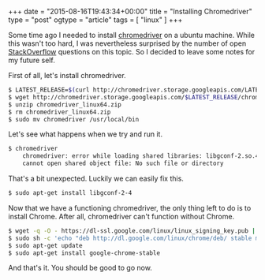 +++
date = "2015-08-16T19:43:34+00:00"
title = "Installing Chromedriver"
type = "post"
ogtype = "article"
tags = [ "linux" ]
+++

Some time ago I needed to install [chromedriver](https://sites.google.com/a/chromium.org/chromedriver/) on a ubuntu machine. While this wasn't too hard, I was nevertheless surprised by the number of open [StackOverflow](https://stackoverflow.com/) questions on this topic. So I decided to leave some notes for my future self.

First of all, let's install chromedriver.

```bash
$ LATEST_RELEASE=$(curl http://chromedriver.storage.googleapis.com/LATEST_RELEASE)
$ wget http://chromedriver.storage.googleapis.com/$LATEST_RELEASE/chromedriver_linux64.zip
$ unzip chromedriver_linux64.zip
$ rm chromedriver_linux64.zip
$ sudo mv chromedriver /usr/local/bin
```

Let's see what happens when we try and run it.

```bash
$ chromedriver
    chromedriver: error while loading shared libraries: libgconf-2.so.4:
    cannot open shared object file: No such file or directory
```

That's a bit unexpected. Luckily we can easily fix this.

```bash
$ sudo apt-get install libgconf-2-4
```

Now that we have a functioning chromedriver, the only thing left to do is to install Chrome. After all, chromedriver can't function without Chrome.

```bash
$ wget -q -O - https://dl-ssl.google.com/linux/linux_signing_key.pub | sudo apt-key add -
$ sudo sh -c 'echo "deb http://dl.google.com/linux/chrome/deb/ stable main" >> /etc/apt/sources.list.d/google.list'
$ sudo apt-get update
$ sudo apt-get install google-chrome-stable
```

And that's it. You should be good to go now.
